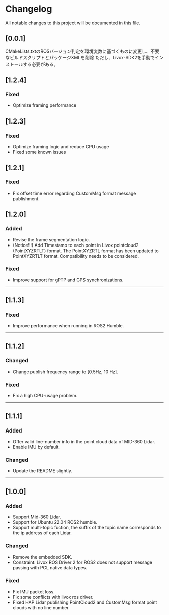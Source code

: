 # Changelog

All notable changes to this project will be documented in this file.

## [0.0.1]
CMakeLists.txtのROSバージョン判定を環境変数に基づくものに変更し、不要なビルドスクリプトとパッケージXMLを削除
ただし、Livox-SDK2を手動でインストールする必要がある。
## [1.2.4]
### Fixed
- Optimize framing performance

## [1.2.3]
### Fixed
- Optimize framing logic and reduce CPU usage
- Fixed some known issues

## [1.2.1]
### Fixed
- Fix offset time error regarding CustomMsg format message publishment.

## [1.2.0]
### Added
- Revise the frame segmentation logic.
- (Notice!!!) Add Timestamp to each point in Livox pointcloud2 (PointXYZRTLT) format. The PointXYZRTL format has been updated to PointXYZRTLT format. Compatibility needs to be considered.
### Fixed
- Improve support for gPTP and GPS synchronizations.

--- 
## [1.1.3]
### Fixed
- Improve performance when running in ROS2 Humble.

--- 
## [1.1.2]
### Changed
- Change publish frequency range to [0.5Hz, 10 Hz].
### Fixed
- Fix a high CPU-usage problem.

--- 
## [1.1.1]
### Added
- Offer valid line-number info in the point cloud data of MID-360 Lidar.
- Enable IMU by default.
### Changed
- Update the README slightly.

--- 
## [1.0.0]
### Added
- Support Mid-360 Lidar.
- Support for Ubuntu 22.04 ROS2 humble.
- Support multi-topic fuction, the suffix of the topic name corresponds to the ip address of each Lidar. 
### Changed
- Remove the embedded SDK.
- Constraint: Livox ROS Driver 2 for ROS2 does not support message passing with PCL native data types.
### Fixed
- Fix IMU packet loss.
- Fix some conflicts with livox ros driver.
- Fixed HAP Lidar publishing PointCloud2 and CustomMsg format point clouds with no line number.
